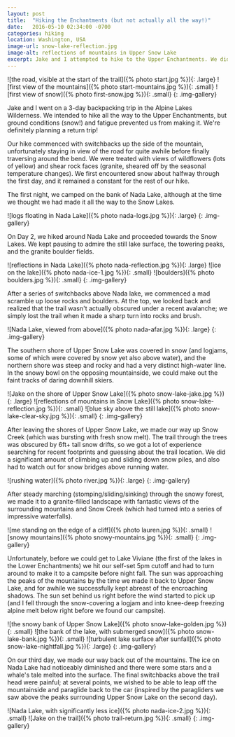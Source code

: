 ```yaml
---
layout: post
title:  "Hiking the Enchantments (but not actually all the way!)"
date:   2016-05-10 02:34:00 -0700
categories: hiking
location: Washington, USA
image-url: snow-lake-reflection.jpg
image-alt: reflections of mountains in Upper Snow Lake
excerpt: Jake and I attempted to hike to the Upper Enchantments. We didn't make it to our intended destination, but we still had fun!
---
```

![the road, visible at the start of the trail]({% photo start.jpg %}){: .large}
![first view of the mountains]({% photo start-mountains.jpg %}){: .small}
![first view of snow]({% photo first-snow.jpg %}){: .small}
{: .img-gallery}

Jake and I went on a 3-day backpacking trip in the Alpine Lakes Wilderness. We intended to hike all the way to the Upper Enchantments, but ground conditions (snow!) and fatigue prevented us from making it. We're definitely planning a return trip!

Our hike commenced with switchbacks up the side of the mountain, unfortunately staying in view of the road for quite awhile before finally traversing around the bend. We were treated with views of wildflowers (lots of yellow) and shear rock faces (granite, sheared off by the seasonal temperature changes). We first encountered snow about halfway through the first day, and it remained a constant for the rest of our hike.

The first night, we camped on the bank of Nada Lake, although at the time we thought we had made it all the way to the Snow Lakes.

![logs floating in Nada Lake]({% photo nada-logs.jpg %}){: .large}
{: .img-gallery}

On Day 2, we hiked around Nada Lake and proceeded towards the Snow Lakes. We kept pausing to admire the still lake surface, the towering peaks, and the granite boulder fields.

![reflections in Nada Lake]({% photo nada-reflection.jpg %}){: .large}
![ice on the lake]({% photo nada-ice-1.jpg %}){: .small}
![boulders]({% photo boulders.jpg %}){: .small}
{: .img-gallery}

After a series of switchbacks above Nada lake, we commenced a mad scramble up loose rocks and boulders. At the top, we looked back and realized that the trail wasn't actually obscured under a recent avalanche; we simply lost the trail when it made a sharp turn into rocks and brush.

![Nada Lake, viewed from above]({% photo nada-afar.jpg %}){: .large}
{: .img-gallery}

The southern shore of Upper Snow Lake was covered in snow (and logjams, some of which were covered by snow yet also above water), and the northern shore was steep and rocky and had a very distinct high-water line. In the snowy bowl on the opposing mountainside, we could make out the faint tracks of daring downhill skiers.

![Jake on the shore of Upper Snow Lake]({% photo snow-lake-jake.jpg %}){: .large}
![reflections of mountains in Snow Lake]({% photo snow-lake-reflection.jpg %}){: .small}
![blue sky above the still lake]({% photo snow-lake-clear-sky.jpg %}){: .small}
{: .img-gallery}

After leaving the shores of Upper Snow Lake, we made our way up Snow Creek (which was bursting with fresh snow melt). The trail through the trees was obscured by 6ft+ tall snow drifts, so we got a lot of experience searching for recent footprints and guessing about the trail location. We did a significant amount of climbing up and sliding down snow piles, and also had to watch out for snow bridges above running water.

![rushing water]({% photo river.jpg %}){: .large}
{: .img-gallery}

After steady marching (stomping/sliding/sinking) through the snowy forest, we made it to a granite-filled landscape with fantastic views of the surrounding mountains and Snow Creek (which had turned into a series of impressive waterfalls).

![me standing on the edge of a cliff]({% photo lauren.jpg %}){: .small}
![snowy mountains]({% photo snowy-mountains.jpg %}){: .small}
{: .img-gallery}

Unfortunately, before we could get to Lake Viviane (the first of the lakes in the Lower Enchantments) we hit our self-set 5pm cutoff and had to turn around to make it to a campsite before night fall. The sun was approaching the peaks of the mountains by the time we made it back to Upper Snow Lake, and for awhile we successfully kept abreast of the encroaching shadows. The sun set behind us right before the wind started to pick up (and I fell through the snow-covering a logjam and into knee-deep freezing alpine melt below right before we found our campsite).

![the snowy bank of Upper Snow Lake]({% photo snow-lake-golden.jpg %}){: .small}
![the bank of the lake, with submerged snow]({% photo snow-lake-bank.jpg %}){: .small}
![turbulent lake surface after sunfall]({% photo snow-lake-nightfall.jpg %}){: .large}
{: .img-gallery}

On our third day, we made our way back out of the mountains. The ice on Nada Lake had noticeably diminished and there were some stars and a whale's tale melted into the surface. The final switchbacks above the trail head were painful; at several points, we wished to be able to leap off the mountainside and paraglide back to the car (inspired by the paragliders we saw above the peaks surrounding Upper Snow Lake on the second day).

![Nada Lake, with significantly less ice]({% photo nada-ice-2.jpg %}){: .small}
![Jake on the trail]({% photo trail-return.jpg %}){: .small}
{: .img-gallery}
